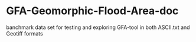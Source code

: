 # GFA-Geomorphic-Flood-Area-doc
banchmark data set for testing and exploring  GFA-tool in both ASCII.txt and Geotiff formats
